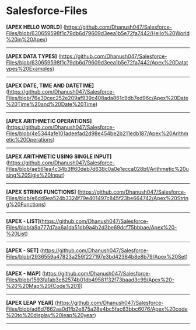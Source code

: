 # Salesforce-Files

**[APEX HELLO WORLD]** (https://github.com/Dhanush047/Salesforce-Files/blob/630659598f1c79db6d79609d3eea1b5e72fa7442/Hello%20World%20in%20Apex)
  
----------------------------------------------------------------------------------------------------------------------------------------------------------------------

**[APEX DATA TYPES]** (https://github.com/Dhanush047/Salesforce-Files/blob/630659598f1c79db6d79609d3eea1b5e72fa7442/Apex%20Datatypes%20Examples)

----------------------------------------------------------------------------------------------------------------------------------------------------------------------
  
**[APEX DATE, TIME AND DATETIME]** (https://github.com/Dhanush047/Salesforce-Files/blob/76e30cec252e209af939c408ada861c9db7ed96c/Apex%20Date%20Time%20and%20Date%20Time) 
    
----------------------------------------------------------------------------------------------------------------------------------------------------------------------

**[APEX ARITHMETIC OPERATIONS]** (https://github.com/Dhanush047/Salesforce-Files/blob/4e5344afe101adeefad2d98e454be2b211edb187/Apex%20Arithmetic%20Operations)
  
----------------------------------------------------------------------------------------------------------------------------------------------------------------------

**[APEX ARITHMETIC USING SINGLE INPUT]** (https://github.com/Dhanush047/Salesforce-Files/blob/ae561ea4c34b3ff60deb7d638c0a0e1ecca028bf/Arithmetic%20using%20Sigle%20Input)
  
----------------------------------------------------------------------------------------------------------------------------------------------------------------------
 
**[APEX STRING FUNCTIONS]** (https://github.com/Dhanush047/Salesforce-Files/blob/e6dd9ea524b3324f79e401497c845f23be664742/Apex%20String%20Functions)
  
----------------------------------------------------------------------------------------------------------------------------------------------------------------------

**[APEX - LIST]**(https://github.com/Dhanush047/Salesforce-Files/blob/a9a777d7aa6a1da51db9a4b2d3be69dcf75bbbae/Apex%20-%20List) 

----------------------------------------------------------------------------------------------------------------------------------------------------------------------

**[APEX - SET]** (https://github.com/Dhanush047/Salesforce-Files/blob/2936559a47823a259f227197e3bd42384b8e8b79/Apex%20Set)

----------------------------------------------------------------------------------------------------------------------------------------------------------------------

**[APEX - MAP]** (https://github.com/Dhanush047/Salesforce-Files/blob/1593fa1ab3e82574b01db49581f32f73baad3c99/Apex%20-%20%20Map%20(Code%201))

----------------------------------------------------------------------------------------------------------------------------------------------------------------------

**[APEX LEAP YEAR]** (https://github.com/Dhanush047/Salesforce-Files/blob/ad6d7662aa0d1fb2e875a28e4bc5fac63bbc6076/Apex%20code%20to%20display%20leap%20year)

----------------------------------------------------------------------------------------------------------------------------------------------------------------------
